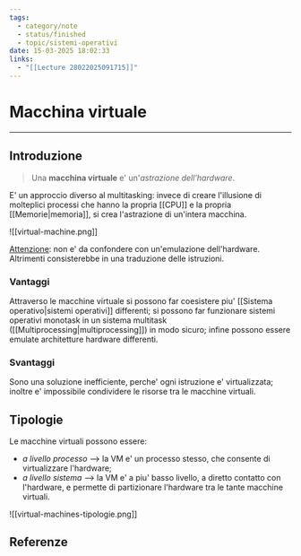 ```yaml
---
tags:
  - category/note
  - status/finished
  - topic/sistemi-operativi
date: 15-03-2025 18:02:33
links:
  - "[[Lecture 28022025091715]]"
---
```

# Macchina virtuale
---
## Introduzione
> Una **macchina virtuale** e' un'_astrazione dell'hardware_.

E' un approccio diverso al multitasking: invece di creare l'illusione di molteplici processi che hanno la propria [[CPU]] e la propria [[Memorie|memoria]], si crea l'astrazione di un'intera macchina.

![[virtual-machine.png]]

<u>Attenzione</u>: non e' da confondere con un'emulazione dell'hardware. Altrimenti consisterebbe in una traduzione delle istruzioni.

### Vantaggi
Attraverso le macchine virtuale si possono far coesistere piu' [[Sistema operativo|sistemi operativi]] differenti; si possono far funzionare sistemi operativi monotask in un sistema multitask ([[Multiprocessing|multiprocessing]]) in modo sicuro; infine possono essere emulate architetture hardware differenti.

### Svantaggi
Sono una soluzione inefficiente, perche' ogni istruzione e' virtualizzata; inoltre e' impossibile condividere le risorse tra le macchine virtuali.

## Tipologie
Le macchine virtuali possono essere:
- _a livello processo_ --> la VM e' un processo stesso, che consente di virtualizzare l'hardware;
- _a livello sistema_ --> la VM e' a piu' basso livello, a diretto contatto con l'hardware, e permette di partizionare l'hardware tra le tante macchine virtuali.

![[virtual-machines-tipologie.png]]

## Referenze